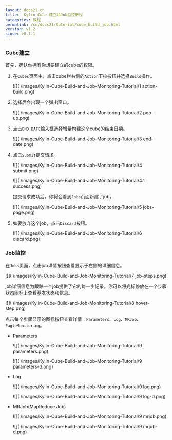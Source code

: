 ```yaml
---
layout: docs21-cn
title:  Kylin Cube 建立和Job监控教程
categories: 教程
permalink: /cn/docs21/tutorial/cube_build_job.html
version: v1.2
since: v0.7.1
---
```


### Cube建立
首先，确认你拥有你想要建立的cube的权限。

1. 在`Cubes`页面中，点击cube栏右侧的`Action`下拉按钮并选择`Build`操作。

   ![]( /images/Kylin-Cube-Build-and-Job-Monitoring-Tutorial/1 action-build.png)

2. 选择后会出现一个弹出窗口。

   ![]( /images/Kylin-Cube-Build-and-Job-Monitoring-Tutorial/2 pop-up.png)

3. 点击`END DATE`输入框选择增量构建这个cube的结束日期。

   ![]( /images/Kylin-Cube-Build-and-Job-Monitoring-Tutorial/3 end-date.png)

4. 点击`Submit`提交请求。

   ![]( /images/Kylin-Cube-Build-and-Job-Monitoring-Tutorial/4 submit.png)

   ![]( /images/Kylin-Cube-Build-and-Job-Monitoring-Tutorial/4.1 success.png)

   提交请求成功后，你将会看到`Jobs`页面新建了job。

   ![]( /images/Kylin-Cube-Build-and-Job-Monitoring-Tutorial/5 jobs-page.png)

5. 如要放弃这个job，点击`Discard`按钮。

   ![]( /images/Kylin-Cube-Build-and-Job-Monitoring-Tutorial/6 discard.png)

### Job监控
在`Jobs`页面，点击job详情按钮查看显示于右侧的详细信息。

![]( /images/Kylin-Cube-Build-and-Job-Monitoring-Tutorial/7 job-steps.png)

job详细信息为跟踪一个job提供了它的每一步记录。你可以将光标停放在一个步骤状态图标上查看基本状态和信息。

![]( /images/Kylin-Cube-Build-and-Job-Monitoring-Tutorial/8 hover-step.png)

点击每个步骤显示的图标按钮查看详情：`Parameters`、`Log`、`MRJob`、`EagleMonitoring`。

* Parameters

   ![]( /images/Kylin-Cube-Build-and-Job-Monitoring-Tutorial/9 parameters.png)

   ![]( /images/Kylin-Cube-Build-and-Job-Monitoring-Tutorial/9 parameters-d.png)

* Log
        
   ![]( /images/Kylin-Cube-Build-and-Job-Monitoring-Tutorial/9 log.png)

   ![]( /images/Kylin-Cube-Build-and-Job-Monitoring-Tutorial/9 log-d.png)

* MRJob(MapReduce Job)

   ![]( /images/Kylin-Cube-Build-and-Job-Monitoring-Tutorial/9 mrjob.png)

   ![]( /images/Kylin-Cube-Build-and-Job-Monitoring-Tutorial/9 mrjob-d.png)
